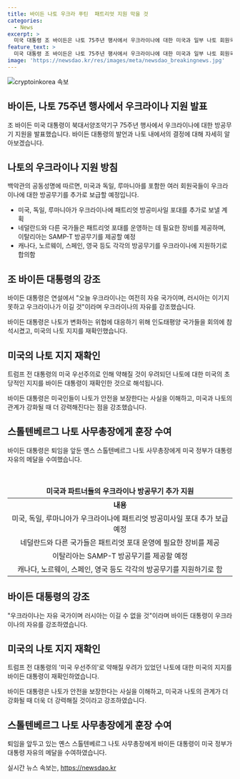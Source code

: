 ```yaml
---
title: 바이든 나토 우크라 푸틴  패트리엇 지원 막을 것
categories:
  - News
excerpt: >
  미국 대통령 조 바이든은 나토 75주년 행사에서 우크라이나에 대한 미국과 일부 나토 회원국들의 방공무기 지원 계획을 발표했다. 미국은 요격미사일을 제공하고, 독일, 루마니아, 네덜란드, 이탈리아, 캐나다, 노르웨이, 스페인, 영국 등이 방공무기를 지원할 예정이다. 바이든 대통령은 러시아와의 전쟁에서 우크라이나가 이길 것이라 강조하고, 나토의 변화하는 위협에 대처하는 중요성을 강조했다. 미국의 나토 지지를 재확인한 바이든 대통령은 대통령 자유의 메달을 나토 사무총장에게 수여했다.
feature_text: >
  미국 대통령 조 바이든은 나토 75주년 행사에서 우크라이나에 대한 미국과 일부 나토 회원국들의 방공무기 지원 계획을 발표했다. 미국은 요격미사일을 제공하고, 독일, 루마니아, 네덜란드, 이탈리아, 캐나다, 노르웨이, 스페인, 영국 등이 방공무기를 지원할 예정이다. 바이든 대통령은 러시아와의 전쟁에서 우크라이나가 이길 것이라 강조하고, 나토의 변화하는 위협에 대처하는 중요성을 강조했다. 미국의 나토 지지를 재확인한 바이든 대통령은 대통령 자유의 메달을 나토 사무총장에게 수여했다.
image: 'https://newsdao.kr/res/images/meta/newsdao_breakingnews.jpg'
---
```


<p><img src="https://newsdao.kr/res/images/meta/newsdao_breakingnews.jpg" alt="cryptoinkorea 속보" /></p>

<h2>바이든, 나토 75주년 행사에서 우크라이나 지원 발표</h2>

<p data-ke-size="size16">조 바이든 미국 대통령이 북대서양조약기구 75주년 행사에서 우크라이나에 대한 방공무기 지원을 발표했습니다. 바이든 대통령의 발언과 나토 내에서의 결정에 대해 자세히 알아보겠습니다.</p>

<h2>나토의 우크라이나 지원 방침</h2>

<p data-ke-size="size16">백악관의 공동성명에 따르면, 미국과 독일, 루마니아를 포함한 여러 회원국들이 우크라이나에 대한 방공무기를 추가로 보급할 예정입니다.</p>

<ul>
<li>미국, 독일, 루마니아가 우크라이나에 패트리엇 방공미사일 포대를 추가로 보낼 계획</li>
<li>네덜란드와 다른 국가들은 패트리엇 포대를 운영하는 데 필요한 장비를 제공하며, 이탈리아는 SAMP-T 방공무기를 제공할 예정</li>
<li>캐나다, 노르웨이, 스페인, 영국 등도 각각의 방공무기를 우크라이나에 지원하기로 합의함</li>
</ul>

<h2>조 바이든 대통령의 강조</h2>

<p data-ke-size="size16">바이든 대통령은 연설에서 "오늘 우크라이나는 여전히 자유 국가이며, 러시아는 이기지 못하고 우크라이나가 이길 것"이라며 우크라이나의 자유를 강조했습니다.</p>

<p data-ke-size="size16">바이든 대통령은 나토가 변화하는 위협에 대응하기 위해 인도태평양 국가들을 회의에 참석시켰고, 미국의 나토 지지를 재확인했습니다.</p>

<h2>미국의 나토 지지 재확인</h2>

<p data-ke-size="size16">트럼프 전 대통령의 미국 우선주의로 인해 약해질 것이 우려되던 나토에 대한 미국의 초당적인 지지를 바이든 대통령이 재확인한 것으로 해석됩니다.</p>

<p data-ke-size="size16">바이든 대통령은 미국인들이 나토가 안전을 보장한다는 사실을 이해하고, 미국과 나토의 관계가 강화될 때 더 강력해진다는 점을 강조했습니다.</p>

<h2>스톨텐베르그 나토 사무총장에게 훈장 수여</h2>

<p data-ke-size="size16">바이든 대통령은 퇴임을 앞둔 옌스 스톨텐베르그 나토 사무총장에게 미국 정부가 대통령 자유의 메달을 수여했습니다.</p>

<p data-ke-size="size16">&nbsp;</p>

<table>
<thead>
<tr>
<td style="text-align: center; height: 17px;"><b>미국과 파트너들의 우크라이나 방공무기 추가 지원</b></td>
</tr>
</thead>
<tbody>
<tr>
<td style="text-align: center; height: 17px;"><b>내용</b></td>
</tr>
<tr>
<td style="text-align: center; height: 17px;">미국, 독일, 루마니아가 우크라이나에 패트리엇 방공미사일 포대 추가 보급 예정</td>
</tr>
<tr>
<td style="text-align: center; height: 17px;">네덜란드와 다른 국가들은 패트리엇 포대 운영에 필요한 장비를 제공</td>
</tr>
<tr>
<td style="text-align: center; height: 17px;">이탈리아는 SAMP-T 방공무기를 제공할 예정</td>
</tr>
<tr>
<td style="text-align: center; height: 17px;">캐나다, 노르웨이, 스페인, 영국 등도 각각의 방공무기를 지원하기로 함</td>
</tr>
</tbody>
</table>

<h2>바이든 대통령의 강조</h2>

<p data-ke-size="size16">"우크라이나는 자유 국가이며 러시아는 이길 수 없을 것"이라며 바이든 대통령이 우크라이나의 자유를 강조하였습니다.</p>

<h2>미국의 나토 지지 재확인</h2>

<p data-ke-size="size16">트럼프 전 대통령의 '미국 우선주의'로 약해질 우려가 있었던 나토에 대한 미국의 지지를 바이든 대통령이 재확인하였습니다.</p>

<p data-ke-size="size16">바이든 대통령은 나토가 안전을 보장한다는 사실을 이해하고, 미국과 나토의 관계가 더 강화될 때 더욱 더 강력해질 것이라고 강조하였습니다.</p>

<h2>스톨텐베르그 나토 사무총장에게 훈장 수여</h2>

<p data-ke-size="size16">퇴임을 앞두고 있는 옌스 스톨텐베르그 나토 사무총장에게 바이든 대통령이 미국 정부가 대통령 자유의 메달을 수여하였습니다.</p>
실시간 뉴스 속보는, <a href="https://newsdao.kr" rel="dofollow">https://newsdao.kr</a>


